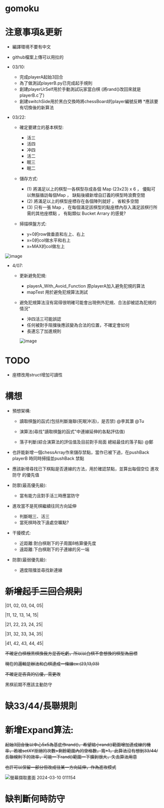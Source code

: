 # gomoku
 # 注意事項&更新
* 編譯環境不要有中文
* github檔案上傳可以用拉的
* 03/10:

  - 完成playerA起始3回合
  - 為了做測試playerB.py已完成起手規則
  - 創建playerUrSelf用於手動測試玩家當白棋 (將rand()改回來就是playerB.c了)
  - 創建switchSide用於黑白交換時將chessBoard的player編號反轉  *應該要有切換後的新算法


 
* 03/22:

  - 確定要建立的基本棋型:

    - 活三
    - 活四
    - 冲四
    - 活二
    - 眠三
    - 眠二

  - 儲存方式:

    - (1) 將滿足以上的棋型一各棋型存成各個 Map (23x23) x 6 ， 優點可以無腦循訪每個Map ， 缺點後續新增自訂義的棋型時浪費空間 
    - (2) 將滿足以上的棋型座標存在各個陣列就好 ， 省較多空間
    - (3) 只有一張 Map ， 在每個滿足該棋型的點座標內存入滿足該棋行所需的其他座標點 ， 有點類似 Bucket Arrary 的感覺?
      
  - 掃描棋盤方式:

    - y=0的row做垂直和左上、右上
    - x=0的col做水平和右上
    - x=MAX的col做左上
      
![image](https://github.com/ntut-Tu/gomoku/assets/160988691/73ce85fc-cd9f-4ef5-8eef-b16c0f5ac4e2)

    
* 4/07:

  - 更新避免犯規:

     - playerA_With_Avoid_Function 原playerA加入避免犯規的算法
     - mapTest 用於避免犯規算法測試
 
  - 避免犯規算法沒有寫得很明確可能會出現例外犯規、合法卻被認為犯規的情況"

     - 沖四活三可能誤認
     - 任何被對手阻擋後應該變為合法的位置，不確定會如何
     - 長連忘了加進規則
   
    ![image](https://github.com/ntut-Tu/gomoku/assets/160988691/8aff3f55-6040-4b76-990b-7e3f00e91fcc)


 # TODO
 
 * 座標改用struct增加可讀性
    
 # 構想

 * 預想架構:
 
   - 讀取棋盤的函式(包括判斷幾聯(死眠沖活)，是否禁) @李其灝 @Tu
 
   - 演算法(尋找"讀取棋盤的函式"中連線延伸的各點評估值)

   - 落子判斷(綜合演算法的評估值及目前對手局面 總結最佳的落子點) @鄭
 
* 也許能新增一個chessArray作來儲存禁點，當作已被下過，在pushBack playerB 時同時掃描並pushBack 禁點

* 應該新增尋找已下棋點是否連線的方法，用於確認禁點，並算出每個空位 進攻 防守 的優先值

* 防禦(最高優先級):

  - 當有能力且對手活三時應當防守

* 進攻當不是死棋繼續往同方向延伸

  - 判斷眠三、活三 
  - 當死棋時改下遠處空曠點?
    
* 干擾模式:
  
  - 近距離:對白棋剛下的子周圍8格算優先度
  - 遠距離:下白棋剛下的子連線的另一端

* 防禦(最弱優先級):

  - 適度阻擋並尋找新連線

 # ~~新增起手三回合規則~~
 
|01, 02, 03, 04, 05|

|11, 12, 13, 14, 15|

|21, 22, 23, 24, 25|

|31, 32, 33, 34, 35|

|41, 42, 43, 44, 45|

~~不確定白棋根黑棋換我方是否吃虧，所以以白棋不會想換的棋型為目標~~

~~現在的邏輯是辦法和白棋連成一條線ex:(23,13,03)~~

~~不確定是否真的佔優，需更改~~

黑棋前期不應該主動防守

 # 缺33/44/長聯規則
 

 # 新增Expand算法:

 ~~起始3回合後以中心5x5為基底作rand()，希望縮小rand()範圍增加連成線的機率，若被setXY拒絕的次數>剩餘範圍內的空格數，寬+1，此算法沒有想到33/44/長聯規則下的效率，可能一下rand()範圍一下擴到很大，失去算法用意~~

 ~~也許可以保留一部分但改成往某一方向延伸，作為進攻模式~~
 
 ![螢幕擷取畫面 2024-03-10 011154](https://github.com/ntut-Tu/gomoku/assets/160988691/043c8275-14e0-4cec-8523-8ead17e8f23a)

# 缺判斷何時防守
